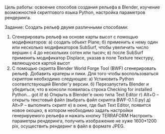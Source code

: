Цель работы:
освоение способов создания рельефа в Blender, изучение возможностей скриптового
языка Python, настройка параметров рендеринга.

Задание:
Создать рельеф двумя различными способами:
1. Сгенерировать рельеф на основе карты высот с помощью модификаторов:
а) создать объект Plane;
б) применить к нему один или несколько модификаторов SubSurf, чтобы
увеличить число
вершин с 4 до нескольких сотен или тысяч;
в) после SubSurf применить модификатор Displace, указав в поле Texture текстуру,
являющуюся картой высот
2. С помощью скрипта Blender World Forge Tool (BWF) сгенерировать рельеф. Добавить
кратеры и пики. Для того чтобы воспользоваться скриптом необходимо следующее:
а) Установить Python соответствующей Blender'у версии.
б) Перезапустить Blender и убедиться, что в консоли появилась строка
Checking for installed Python... got it!
в) Открыть в Blender’е окно типа Text Editor
г) Alt+O – открыть текстовый файл (выбрать файл скрипта BWF-0.1.0.py)
д) Alt+P – выполнить скрипт
е) в окне, где был Text Editor, появится новое окошко, в котором необходимо
задать настройки генерируемого рельефа и нажать кнопку TERRAFORM
Настроить параметры рендеринга, получить изображение не хуже 1600*1200 pix,
осуществить рендеринг в
файл в формате JPEG.
